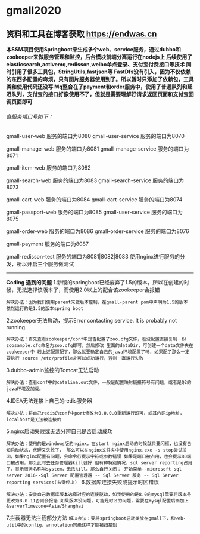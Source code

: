# gmall2020
## 资料和工具在博客获取 https://endwas.cn

****本SSM项目使用Springboot来生成多个web、service服务，通过dubbo和zookeeper来做服务管理和监控，后台模块前端分离运行在nodejs上
后续使用了elasticsearch,activemq,redisson,weibo单点登录、支付宝付费接口等技术
同时引用了很多工具包，StringUtils,fastjson等
FastDfs没有引入，因为不仅依赖的东西多配置的麻烦，只有图片服务器使用到了。所以暂时只添加了依赖包，工具类和使用代码还没写
Mq整合在了payment和order服务中，使用了普通队列和延迟队列，支付宝的接口好像使用不了，但就是需要理解好请求返回页面和支付宝回调页面即可****



###### 各服务端口号如下：

gmall-user-web 服务的端口为8080
gmall-user-service 服务的端口为8070

gmall-manage-web 服务的端口为8081
gmall-manage-service 服务的端口为8071

gmall-item-web 服务的端口为8082

gmall-search-web 服务的端口为8083
gmall-search-service 服务的端口为8073

gmall-cart-web 服务的端口为8084
gmall-cart-service 服务的端口为8074

gmall-passport-web 服务的端口为8085
gmall-user-service 服务的端口为8075

gmall-order-web 服务的端口为8086
gmall-order-service 服务的端口为8076

gmall-payment 服务的端口为8087

gmall-redisson-test 服务的端口为8081|8082|8083
使用nginx进行服务的分发，所以开启三个服务做测试


------------------------------------------------------------------------------------

**Coding 遇到的问题**
1.新版的springboot已经废弃了1.5的版本，所以在创建的时候，无法选择该版本了，而使用2.0以上的配合该zookeeper会报错

`解决办法：因为我们使用parent来做版本控制，在gmall-parent pom中声明为1.5的版本 依然运行的是1.5的版本spring boot`

2.zookeeper无法启动，提示Error contacting service. It is probably not running.

`解决办法：首先查看zookeeper/conf中是否配置了zoo.cfg文件，若没配置直接复制一份zoosample.cfg命名为zoo.cfg即可，然后修改
里面的dataDir，可创建一个data文件夹在zookeeper中
若上述配置配了，那么就要确定自己的java环境配置了吗，如果配了那么一定要执行 source /etc/profile才可以成功运行，否则一直运行失败`

3.dubbo-admin监控的Tomcat无法启动

`解决办法：查看conf中的catalina.out文件，一般是配置映射链接符号有问题，或者是Q2的java环境没加载。`

4.IDEA无法连接上自己的redis服务器

`解决办法：将自己redis的conf中port修改为0.0.0.0重新运行即可，或其内网ip地址，localhost是无法被连接的`

5.nginx启动失败或无法分辨自己是否启动成功

`解决办法：使用的是windows版的nginx，在start nginx启动的时候就只要闪框，也没有告知启动状态，代理又失败了，
那么可以在nginx文件夹中使用nginx.exe -s stop尝试关闭，如果nginx配置有问题，会命令行提示字符或参数错误
如果是端口被占用，也会提示80端口被占用，那么此时去任务管理器kill就好
但有种特别情况，sql server reporting占用了，显示服务名称叫system，无法kill。那么自行关闭：
开始菜单--microsoft sql server 2016--Sql Server 配置管理器 -- Sql Server 服务 -- Sql Server reporting services(右键停止)
`
6.数据库连接失败或提示时区错误

`解决办法：安装自己数据库版本选择对应的连接驱动，如我使用的是8.0的mysql需要将版本号更改为8.0.11否则会报错
如果版本没问题，可能是时区的问题，需要在mysql配置后面加上&serverTimezone=Asia/Shanghai`

7.拦截器无法拦截部分方法
`解决办法：要将springboot启动类放在gmall下，和web-util中的config，annotation同级这样才能被扫描到`

